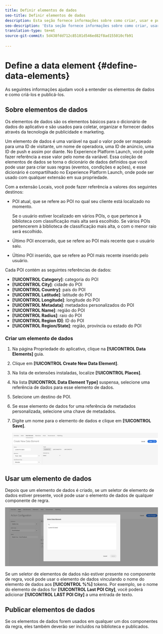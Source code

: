 ```yaml
---
title: Definir elementos de dados
seo-title: Definir elementos de dados
description: Esta seção fornece informações sobre como criar, usar e publicar elementos de dados no Experience Platform Launch for Places.
seo-description: 'Esta seção fornece informações sobre como criar, usar e publicar elementos de dados no Experience Platform Launch for Places. '
translation-type: tm+mt
source-git-commit: 5d438fdd712c85101d546ed82f8ad155010cfb91

---
```



# Define a data element {#define-data-elements}

As seguintes informações ajudam você a entender os elementos de dados e como criá-los e publicá-los.

## Sobre elementos de dados

Os elementos de dados são os elementos básicos para o dicionário de dados do aplicativo e são usados para coletar, organizar e fornecer dados através da tecnologia de publicidade e marketing.

Um elemento de dados é uma variável na qual o valor pode ser mapeado para uma ID de visitante, um nome de operadora, uma ID de anúncio, uma ID de push e assim por diante. No Experience Platform Launch, você pode fazer referência a esse valor pelo nome da variável. Essa coleção de elementos de dados se torna o dicionário de dados definidos que você pode usar para criar suas regras (eventos, condições e ações), e esse dicionário é compartilhado no Experience Platform Launch, onde pode ser usado com qualquer extensão em sua propriedade.

Com a extensão Locais, você pode fazer referência a valores dos seguintes destinos:

* POI atual, que se refere ao POI no qual seu cliente está localizado no momento.

   Se o usuário estiver localizado em vários POIs, o que pertence à biblioteca com classificação mais alta será escolhido. Se vários POIs pertencerem à biblioteca de classificação mais alta, o com o menor raio será escolhido.
* Último POI encerrado, que se refere ao POI mais recente que o usuário saiu.
* Último POI inserido, que se refere ao POI mais recente inserido pelo usuário.

Cada POI contém as seguintes referências de dados:

* **[!UICONTROL Category]**: categoria do POI
* **[!UICONTROL City]**: cidade do POI
* **[!UICONTROL Country]**: país do POI
* **[!UICONTROL Latitude]**: latitude do POI
* **[!UICONTROL Longitude]**: longitude do POI
* **[!UICONTROL Metadata]**: metadados personalizados do POI
* **[!UICONTROL Name]**: região do POI
* **[!UICONTROL Radius]**: raio do POI
* **[!UICONTROL Region ID]**: ID do POI
* **[!UICONTROL Region/State]**: região, província ou estado do POI

### Criar um elemento de dados

1. Na página Propriedade do aplicativo, clique na **[!UICONTROL Data Elements]** guia.

2. Clique em **[!UICONTROL Create New Data Element]**.

3. Na lista de extensões instaladas, localize **[!UICONTROL Places]**.

4. Na lista **[!UICONTROL Data Element Type]** suspensa, selecione uma referência de dados para esse elemento de dados.

5. Selecione um destino de POI.

6. Se esse elemento de dados for uma referência de metadados personalizada, selecione uma chave de metadados.

7. Digite um nome para o elemento de dados e clique em **[!UICONTROL Save]**.

   ![Criar elemento de dados](/help/assets/create-de-7-v3.png)


## Usar um elemento de dados

Depois que um elemento de dados é criado, se um seletor de elemento de dados estiver presente, você pode usar o elemento de dados de qualquer componente de regra.

![Usar o elemento de dados](/help/assets/use-de-v2.png)

Se um seletor de elementos de dados não estiver presente no componente de regra, você pode usar o elemento de dados vinculando o nome do elemento de dados aos **[!UICONTROL %%]** tokens.
Por exemplo, se o nome do elemento de dados for **[!UICONTROL Last POI City]**, você poderá adicionar **[!UICONTROL LAST POI City]** a uma entrada de texto.


## Publicar elementos de dados

Se os elementos de dados forem usados em qualquer um dos componentes da regra, eles também deverão ser incluídos na biblioteca e publicados.
